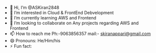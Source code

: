 - 👋 Hi, I’m @ASKiran2848
- 👀 I’m interested in Cloud & FrontEnd Debvelopment
- 🌱 I’m currently learning AWS and Frontend
- 💞️ I’m looking to collaborate on Any projects regarding AWS and Frontend
- 📫 How to reach me 
Ph:-9063856357 mail:- skiranappari@gmail.com
- 😄 Pronouns: He/Him/his
- ⚡ Fun fact: 

<!---
ASKiran2848/ASKiran2848 is a ✨ special ✨ repository because its `README.md` (this file) appears on your GitHub profile.
You can click the Preview link to take a look at your changes.
--->
